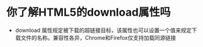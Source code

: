 # 你了解HTML5的download属性吗

- download 属性规定被下载的超链接目标，该属性也可以设置一个值来规定下载文件的名称。兼容性各异，Chrome和Firefox仅支持加载同源链接